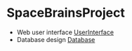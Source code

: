 # SpaceBrainsProject

- Web user interface [UserInterface](https://github.com/nesterd/SpaceBrainsProject/tree/master/UserInterface)
- Database design [Database](https://github.com/nesterd/SpaceBrainsProject/tree/Database_design/Database)